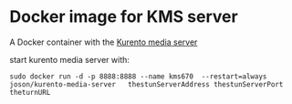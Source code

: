 # Docker image for KMS server
A Docker container with the [Kurento media server](https://github.com/Kurento/kurento-media-server)

start kurento media server with:

```
sudo docker run -d -p 8888:8888 --name kms670  --restart=always joson/kurento-media-server   thestunServerAddress thestunServerPort theturnURL
```

